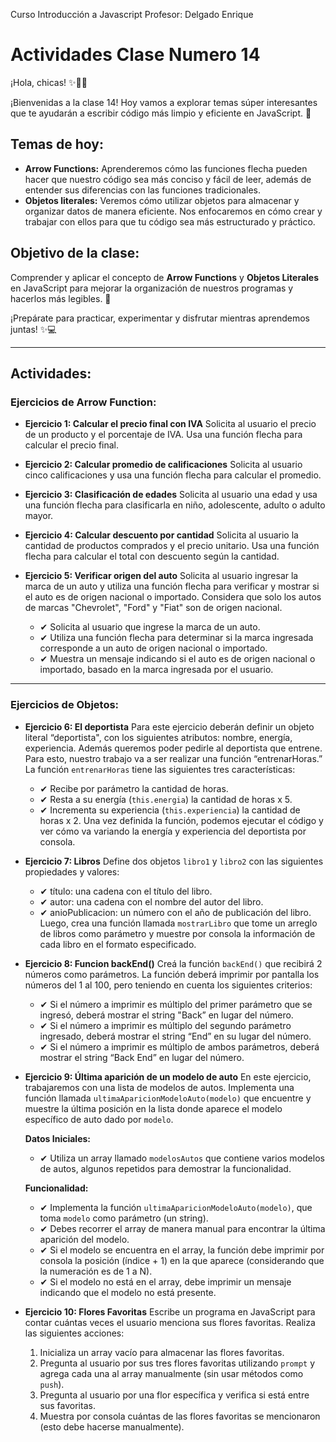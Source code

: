 Curso Introducción a Javascript
Profesor: Delgado Enrique

# Actividades Clase Numero 14

¡Hola, chicas! ✨👩‍💻

¡Bienvenidas a la clase 14!
Hoy vamos a explorar temas súper interesantes que te ayudarán a escribir código más limpio y eficiente en JavaScript. 🌟

## Temas de hoy:
*   **Arrow Functions:** Aprenderemos cómo las funciones flecha pueden hacer que nuestro código sea más conciso y fácil de leer, además de entender sus diferencias con las funciones tradicionales.
*   **Objetos literales:** Veremos cómo utilizar objetos para almacenar y organizar datos de manera eficiente. Nos enfocaremos en cómo crear y trabajar con ellos para que tu código sea más estructurado y práctico.

## Objetivo de la clase:
Comprender y aplicar el concepto de **Arrow Functions** y **Objetos Literales** en JavaScript para mejorar la organización de nuestros programas y hacerlos más legibles. 🚀

¡Prepárate para practicar, experimentar y disfrutar mientras aprendemos juntas! ✨💻

---

## Actividades:

### Ejercicios de Arrow Function:

*   **Ejercicio 1: Calcular el precio final con IVA**
    Solicita al usuario el precio de un producto y el porcentaje de IVA. Usa una función flecha para calcular el precio final.

*   **Ejercicio 2: Calcular promedio de calificaciones**
    Solicita al usuario cinco calificaciones y usa una función flecha para calcular el promedio.

*   **Ejercicio 3: Clasificación de edades**
    Solicita al usuario una edad y usa una función flecha para clasificarla en niño, adolescente, adulto o adulto mayor.

*   **Ejercicio 4: Calcular descuento por cantidad**
    Solicita al usuario la cantidad de productos comprados y el precio unitario. Usa una función flecha para calcular el total con descuento según la cantidad.

*   **Ejercicio 5: Verificar origen del auto**
    Solicita al usuario ingresar la marca de un auto y utiliza una función flecha para verificar y mostrar si el auto es de origen nacional o importado. Considera que solo los autos de marcas "Chevrolet", "Ford" y "Fiat" son de origen nacional.
    *   ✔ Solicita al usuario que ingrese la marca de un auto.
    *   ✔ Utiliza una función flecha para determinar si la marca ingresada corresponde a un auto de origen nacional o importado.
    *   ✔ Muestra un mensaje indicando si el auto es de origen nacional o importado, basado en la marca ingresada por el usuario.

---

### Ejercicios de Objetos:

*   **Ejercicio 6: El deportista**
    Para este ejercicio deberán definir un objeto literal “deportista", con los siguientes atributos: nombre, energía, experiencia.
    Además queremos poder pedirle al deportista que entrene. Para esto, nuestro trabajo va a ser realizar una función “entrenarHoras.”
    La función `entrenarHoras` tiene las siguientes tres características:
    *   ✔ Recibe por parámetro la cantidad de horas.
    *   ✔ Resta a su energía (`this.energia`) la cantidad de horas x 5.
    *   ✔ Incrementa su experiencia (`this.experiencia`) la cantidad de horas x 2.
    Una vez definida la función, podemos ejecutar el código y ver cómo va variando la energía y experiencia del deportista por consola.

*   **Ejercicio 7: Libros**
    Define dos objetos `libro1` y `libro2` con las siguientes propiedades y valores:
    *   ✔ título: una cadena con el título del libro.
    *   ✔ autor: una cadena con el nombre del autor del libro.
    *   ✔ anioPublicacion: un número con el año de publicación del libro.
    Luego, crea una función llamada `mostrarLibro` que tome un arreglo de libros como parámetro y muestre por consola la información de cada libro en el formato especificado.

*   **Ejercicio 8: Funcion backEnd()**
    Creá la función `backEnd()` que recibirá 2 números como parámetros. La función deberá imprimir por pantalla los números del 1 al 100, pero teniendo en cuenta los siguientes criterios:
    *   ✔ Si el número a imprimir es múltiplo del primer parámetro que se ingresó, deberá mostrar el string "Back” en lugar del número.
    *   ✔ Si el número a imprimir es múltiplo del segundo parámetro ingresado, deberá mostrar el string “End” en su lugar del número.
    *   ✔ Si el número a imprimir es múltiplo de ambos parámetros, deberá mostrar el string “Back End” en lugar del número.

*   **Ejercicio 9: Última aparición de un modelo de auto**
    En este ejercicio, trabajaremos con una lista de modelos de autos. Implementa una función llamada `ultimaAparicionModeloAuto(modelo)` que encuentre y muestre la última posición en la lista donde aparece el modelo específico de auto dado por `modelo`.

    **Datos Iniciales:**
    *   ✔ Utiliza un array llamado `modelosAutos` que contiene varios modelos de autos, algunos repetidos para demostrar la funcionalidad.

    **Funcionalidad:**
    *   ✔ Implementa la función `ultimaAparicionModeloAuto(modelo)`, que toma `modelo` como parámetro (un string).
    *   ✔ Debes recorrer el array de manera manual para encontrar la última aparición del modelo.
    *   ✔ Si el modelo se encuentra en el array, la función debe imprimir por consola la posición (índice + 1) en la que aparece (considerando que la numeración es de 1 a N).
    *   ✔ Si el modelo no está en el array, debe imprimir un mensaje indicando que el modelo no está presente.

*   **Ejercicio 10: Flores Favoritas**
    Escribe un programa en JavaScript para contar cuántas veces el usuario menciona sus flores favoritas. Realiza las siguientes acciones:
    1.  Inicializa un array vacío para almacenar las flores favoritas.
    2.  Pregunta al usuario por sus tres flores favoritas utilizando `prompt` y agrega cada una al array manualmente (sin usar métodos como `push`).
    3.  Pregunta al usuario por una flor específica y verifica si está entre sus favoritas.
    4.  Muestra por consola cuántas de las flores favoritas se mencionaron (esto debe hacerse manualmente).